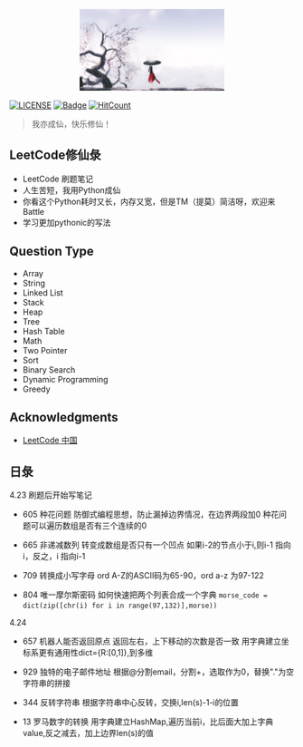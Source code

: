 <p align="center"><img width="256px" src="./res/xiuxian.jpg"></p>

[![LICENSE](https://img.shields.io/badge/license-Anti%20996-blue.svg)](https://github.com/996icu/996.ICU/blob/master/LICENSE)
[![Badge](https://img.shields.io/badge/link-996.icu-red.svg)](https://996.icu/#/zh_CN)
[![HitCount](http://hits.dwyl.io/mrmenand/mrmenand/Py_transaction.svg)](http://hits.dwyl.io/mrmenand/mrmenand/Py_transaction)

> 我亦成仙，快乐修仙！

## LeetCode修仙彔
* LeetCode 刷题笔记
* 人生苦短，我用Python成仙
* 你看这个Python耗时又长，内存又宽，但是TM（提莫）简洁呀，欢迎来Battle
* 学习更加pythonic的写法


## Question Type

- Array
- String
- Linked List
- Stack
- Heap
- Tree
- Hash Table
- Math
- Two Pointer
- Sort
- Binary Search
- Dynamic Programming
- Greedy

## Acknowledgments

- [LeetCode 中国](https://leetcode-cn.com/)

## 日彔
4.23 刷题后开始写笔记 
* 605 种花问题
防御式编程思想，防止漏掉边界情况，在边界两段加0
种花问题可以遍历数组是否有三个连续的0

* 665 非递减数列
转变成数组是否只有一个凹点 
如果i-2的节点小于i,则i-1 指向 i，反之，i 指向i-1

* 709 转换成小写字母
ord A-Z的ASCII码为65-90，ord a-z 为97-122

* 804 唯一摩尔斯密码
如何快速把两个列表合成一个字典
`morse_code = dict(zip([chr(i) for i in range(97,132)],morse))`

4.24 
* 657 机器人能否返回原点
返回左右，上下移动的次数是否一致 用字典建立坐标系更有通用性dict={R:[0,1]},到多维

* 929 独特的电子邮件地址
根据@分割email，分割+，选取作为0，替换"."为空 字符串的拼接

* 344 反转字符串
根据字符串中心反转，交换i,len(s)-1-i的位置

* 13 罗马数字的转换
用字典建立HashMap,遍历当前i，比后面大加上字典value,反之减去，加上边界len(s)的值



